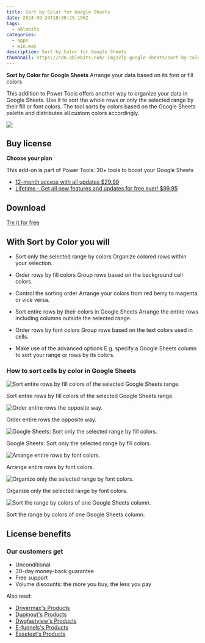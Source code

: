 ```yaml
---
title: Sort by Color for Google Sheets
date: 2024-09-24T18:30:29.196Z
tags: 
  - ablebits
categories: 
  - apps
  - win,mac
description: Sort by Color for Google Sheets
thumbnail: https://cdn.ablebits.com/-img22lp-google-sheets/sort-by-color/header-cover.webp
---
```


**Sort by Color for Google Sheets**
Arrange your data based on its font or fill colors

This addition to Power Tools offers another way to organize your data in Google Sheets. Use it to sort the whole rows or only the selected range by their fill or font colors. The tool sorts by colors based on the Google Sheets palette and distributes all custom colors accordingly.

![](https://cdn.ablebits.com/-img22lp-google-sheets/sort-by-color/header-cover.webp)

## Buy license

**Choose your plan**

This add-on is part of Power Tools: 30+ tools to boost your Google Sheets

- [12-month access with all updates $29.99](https://secure.2checkout.com/order/checkout.php?PRODS=4721564&QTY=1&CART=1&AFFILIATE=108875&CARD=2&DESIGN_TYPE=2&SHORT_FORM=1&COUPON=OOfrPTaftrTRL1&CLEAN_CART=ALL&SRC=website)
- [Lifetime - Get all new features and updates for free ever! $99.95](https://secure.2checkout.com/order/checkout.php?PRODS=4726807&QTY=1&CART=1&AFFILIATE=108875&CARD=2&DESIGN_TYPE=2&SHORT_FORM=1&CLEAN_CART=ALL&SRC=website)

## Download

[Try it for free](https://workspace.google.com/marketplace/app/power_tools/1058867473888)

## With Sort by Color you will

-   Sort only the selected range by colors Organize colored rows within your selection.
-   Order rows by fill colors Group rows based on the background cell colors.
-   Control the sorting order Arrange your colors from red berry to magenta or vice versa.

-   Sort entire rows by their colors in Google Sheets Arrange the entire rows including columns outside the selected range.
-   Order rows by font colors Group rows based on the text colors used in cells.
-   Make use of the advanced options E.g. specify a Google Sheets column to sort your range or rows by its colors.

### How to sort cells by color in Google Sheets

 ![Sort entire rows by fill colors of the selected Google Sheets range.](https://cdn.ablebits.com/-img22lp-google-sheets/sort-by-color/sort-rows-fill-color.png)

Sort entire rows by fill colors of the selected Google Sheets range.

 ![Order entire rows the opposite way.](https://cdn.ablebits.com/-img22lp-google-sheets/sort-by-color/sort-rows-reverse-color.png)

Order entire rows the opposite way.

 ![Google Sheets: Sort only the selected range by fill colors.](https://cdn.ablebits.com/-img22lp-google-sheets/sort-by-color/sort-range-fill-color.png)

Google Sheets: Sort only the selected range by fill colors.

 ![Arrange entire rows by font colors.](https://cdn.ablebits.com/-img22lp-google-sheets/sort-by-color/sort-rows-font-color-reversed.png)

Arrange entire rows by font colors.

 ![Organize only the selected range by font colors.](https://cdn.ablebits.com/-img22lp-google-sheets/sort-by-color/sort-range-font-color.png)

Organize only the selected range by font colors.

 ![Sort the range by colors of one Google Sheets column.](https://cdn.ablebits.com/-img22lp-google-sheets/sort-by-color/advanced-settings.png)

Sort the range by colors of one Google Sheets column.

## License benefits

### Our customers get

- Unconditional
- 30-day money-back guarantee
- Free support
- Volume discounts: the more you buy, the less you pay 

<ins class="adsbygoogle"
      style="display:block"
      data-ad-client="ca-pub-7571918770474297"
      data-ad-slot="8358498916"
      data-ad-format="auto"
      data-full-width-responsive="true"></ins>

<span class="atpl-alsoreadstyle">Also read:</span>
<div><ul>
<li><a href="https://tools.techidaily.com/drivermax/products/"><u>Drivermax's Products</u></a></li>
<li><a href="https://tools.techidaily.com/dupinout/products/"><u>Dupinout's Products</u></a></li>
<li><a href="https://tools.techidaily.com/dwgfastview/products/"><u>Dwgfastview's Products</u></a></li>
<li><a href="https://tools.techidaily.com/e-funnels/products/"><u>E-funnels's Products</u></a></li>
<li><a href="https://tools.techidaily.com/easetext/products/"><u>Easetext's Products</u></a></li>
</ul></div>

